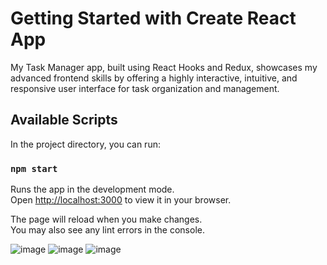 # Getting Started with Create React App

My Task Manager app, built using React Hooks and Redux, showcases my advanced frontend skills by offering a highly interactive, intuitive, and responsive user interface for task organization and management.

## Available Scripts

In the project directory, you can run:

### `npm start`

Runs the app in the development mode.\
Open [http://localhost:3000](http://localhost:3000) to view it in your browser.

The page will reload when you make changes.\
You may also see any lint errors in the console.

![image](https://github.com/carolina1995/task-manager/assets/24224426/f602d939-dd96-42d8-ac31-9d3ab0e8447f)
![image](https://github.com/carolina1995/task-manager/assets/24224426/77429bc1-f14e-4e24-bdb4-66e10421536f)
![image](https://github.com/carolina1995/task-manager/assets/24224426/30c3feaf-e5b1-41b0-a7f8-c77a2f0ec282)

